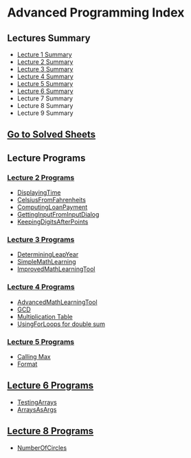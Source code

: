 # Advanced Programming Index

## Lectures Summary

- [Lecture 1 Summary](Lectures/Lecture-1.md) 
- [Lecture 2 Summary](Lectures/Lecture-2.md) 
- [Lecture 3 Summary](Lectures/Lecture-3.md) 
- [Lecture 4 Summary](Lectures/Lecture-4.md) 
- [Lecture 5 Summary](Lectures/Lecture-5.md) 
- [Lecture 6 Summary](Lectures/Lecture-6.md) 
- Lecture 7 Summary
- Lecture 8 Summary
- Lecture 9 Summary

## [Go to **Solved Sheets**](src/main/java/com/tarekkma/fee_advprog/sheets)

## Lecture Programs

### [Lecture 2 Programs](src/main/java/com/tarekkma/fee_advprog/lecs/lec2)

- [DisplayingTime](src/main/java/com/tarekkma/fee_advprog/lecs/lec2/DisplayingTime.java)
- [CelsiusFromFahrenheits](src/main/java/com/tarekkma/fee_advprog/lecs/lec2/CelsiusFromFahrenheits.java)
- [ComputingLoanPayment](src/main/java/com/tarekkma/fee_advprog/lecs/lec2/ComputingLoanPayment.java)
- [GettingInputFromInputDialog](src/main/java/com/tarekkma/fee_advprog/lecs/lec2/GettingInputFromInputDialog.java)
- [KeepingDigitsAfterPoints](src/main/java/com/tarekkma/fee_advprog/lecs/lec2/KeepingDigitsAfterPoints.java)

### [Lecture 3 Programs](src/main/java/com/tarekkma/fee_advprog/lecs/lec3)
- [DeterminingLeapYear](src/main/java/com/tarekkma/fee_advprog/lecs/lec3/DeterminingLeapYear.java)
- [SimpleMathLearning](src/main/java/com/tarekkma/fee_advprog/lecs/lec3/SimpleMathLearning.java)
- [ImprovedMathLearningTool](src/main/java/com/tarekkma/fee_advprog/lecs/lec3/ImprovedMathLearningTool.java)

### [Lecture 4 Programs](src/main/java/com/tarekkma/fee_advprog/lecs/lec4)
- [AdvancedMathLearningTool](src/main/java/com/tarekkma/fee_advprog/lecs/lec4/AdvancedMathLearningTool.java)
- [GCD](src/main/java/com/tarekkma/fee_advprog/lecs/lec4/GCD.java)
- [Multiplication Table](src/main/java/com/tarekkma/fee_advprog/lecs/lec4/NestedLoops.java)
- [UsingForLoops for double sum](src/main/java/com/tarekkma/fee_advprog/lecs/lec4/UsingForLoops.java)

### [Lecture 5 Programs](src/main/java/com/tarekkma/fee_advprog/lecs/lec5)
- [Calling Max](src/main/java/com/tarekkma/fee_advprog/lecs/lec5/CallingMax.java)
- [Format](src/main/java/com/tarekkma/fee_advprog/lecs/lec5/Format.java)

## [Lecture 6 Programs](src/main/java/com/tarekkma/fee_advprog/lecs/lec6)
- [TestingArrays](src/main/java/com/tarekkma/fee_advprog/lecs/lec6/TestingArrays.java)
- [ArraysAsArgs](src/main/java/com/tarekkma/fee_advprog/lecs/lec6/ArraysAsArgs.java)

## [Lecture 8 Programs](src/main/java/com/tarekkma/fee_advprog/lecs/lec8)
- [NumberOfCircles](src/main/java/com/tarekkma/fee_advprog/lecs/lec8/NumberOfCircles.java)

